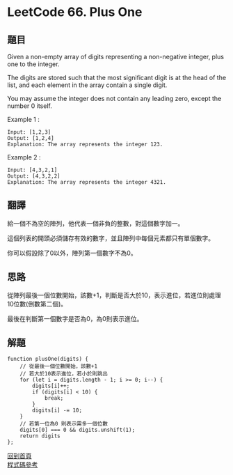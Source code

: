 # LeetCode 66. Plus One

## 題目
Given a non-empty array of digits representing a non-negative integer, plus one to the integer.

The digits are stored such that the most significant digit is at the head of the list, and each element in the array contain a single digit.

You may assume the integer does not contain any leading zero, except the number 0 itself.

Example 1 :
```
Input: [1,2,3]
Output: [1,2,4]
Explanation: The array represents the integer 123.
```

Example 2 :
```
Input: [4,3,2,1]
Output: [4,3,2,2]
Explanation: The array represents the integer 4321.
```
## 翻譯

給一個不為空的陣列，他代表一個非負的整數，對這個數字加一。  

這個列表的開頭必須儲存有效的數字，並且陣列中每個元素都只有單個數字。  

你可以假設除了0以外，陣列第一個數字不為0。


## 思路

從陣列最後一個位數開始，該數+1，判斷是否大於10，表示進位，若進位則處理10位數(倒數第二個)。  

最後在判斷第一個數字是否為0，為0則表示進位。

## 解題

```
function plusOne(digits) {
    // 從最後一個位數開始，該數+1
    // 若大於10表示進位，若小於則跳出  
    for (let i = digits.length - 1; i >= 0; i--) {
        digits[i]++;
        if (digits[i] < 10) {
            break;
        }
        digits[i] -= 10;
    }
    // 若第一位為0 則表示需多一個位數
    digits[0] === 0 && digits.unshift(1);
    return digits
};
```

[回到首頁](../../README.md)  
[程式碼參考](scripts/index.js)